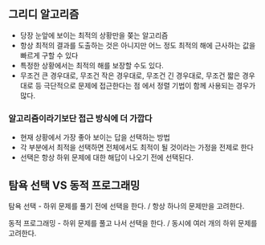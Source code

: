 ## 그리디 알고리즘
- 당장 눈앞에 보이는 최적의 상황만을 쫒는 알고리즘
- 항상 최적의 결과를 도출하는 것은 아니지만 어느 정도 최적의 해에 근사하는 값을 빠르게 구할 수 있다
- 특정한 상황에서는 최적의 해를 보장할 수도 있다.
- 무조건 큰 경우대로, 무조건 작은 경우대로, 무조건 긴 경우대로, 무조건 짧은 경우대로 등 극단적으로 문제에 접근한다는 점
에서 정렬 기법이 함께 사용되는 경우가 많다.

### 알고리즘이라기보단 접근 방식에 더 가깝다
- 현재 상황에서 가장 좋아 보이는 답을 선택하는 방법
- 각 부분에서 최적을 선택하면 전체에서도 최적이 될 것이라는 가정을 전제로 한다
- 선택은 항상 하위 문제에 대한 해답이 나오기 전에 선택된다.

## 탐욕 선택 VS 동적 프로그래밍

탐욕 선택 - 하위 문제를 풀기 전에 선택을 한다. / 항상 하나의 문제만을 고려한다.

동적 프로그래밍 - 하위 문제를 풀고 나서 선택을 한다. / 동시에 여러 개의 하위 문제를 고려한다.
